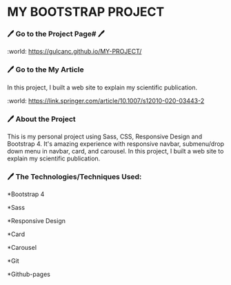 # MY BOOTSTRAP PROJECT

### :pen: Go to the Project Page# :pen:
 :world: https://gulcanc.github.io/MY-PROJECT/

### :pen: Go to the My Article
In this project, I built a web site to explain my scientific publication.

 :world: https://link.springer.com/article/10.1007/s12010-020-03443-2

### :pen: About the Project
This is my personal project using Sass, CSS, Responsive Design and Bootstrap 4. 
It's amazing experience with responsive navbar, submenu/drop down menu in navbar, card, and carousel.
In this project, I built a web site to explain my scientific publication.

### :pen: The Technologies/Techniques Used:

*Bootstrap 4

*Sass

*Responsive Design

*Card

*Carousel

*Git

*Github-pages
